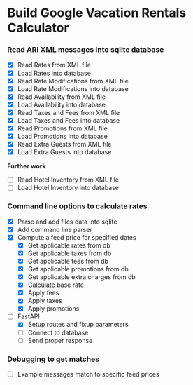 # Build Google Vacation Rentals Calculator

### Read ARI XML messages into sqlite database
- [X] Read Rates from XML file
- [X] Load Rates into database
- [X] Read Rate Modifications from XML file
- [X] Load Rate Modifications into database
- [X] Read Availability from XML file
- [X] Load Availability into database
- [X] Read Taxes and Fees from XML file
- [X] Load Taxes and Fees into database
- [X] Read Promotions from XML file
- [X] Load Promotions into database
- [X] Read Extra Guests from XML file
- [X] Load Extra Guests into database

**Further work**
- [ ] Read Hotel Inventory from XML file
- [ ] Load Hotel Inventory into database

### Command line options to calculate rates
- [X] Parse and add files data into sqlite
- [X] Add command line parser
- [X] Compute a feed price for specified dates
  - [X] Get applicable rates from db
  - [X] Get applicable taxes from db
  - [X] Get applicable fees from db
  - [X] Get applicable promotions from db
  - [X] Get applicable extra charges from db
  - [X] Calculate base rate
  - [X] Apply fees
  - [X] Apply taxes
  - [X] Apply promotions
- [ ] FastAPI 
  - [X] Setup routes and fixup parameters
  - [ ] Connect to database
  - [ ] Send proper response

### Debugging to get matches
- [ ] Example messages match to specific feed prices
